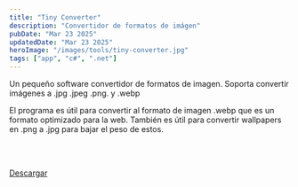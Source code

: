 ```yaml
---
title: "Tiny Converter"
description: "Convertidor de formatos de imágen"
pubDate: "Mar 23 2025"
updatedDate: "Mar 23 2025"
heroImage: "/images/tools/tiny-converter.jpg"
tags: ["app", "c#", ".net"]
---
```


Un pequeño software convertidor de formatos de imagen. Soporta convertir imágenes a .jpg .jpeg .png. y .webp

El programa es útil para convertir al formato de imagen .webp que es un formato optimizado para la web. También es útil para convertir wallpapers en .png a .jpg para bajar el peso de estos.

<br><br>

<div class="text-center p-10 justify-center items-center gap-5 flex flex-row">
<a 
href="https://sourceonfire.itch.io/tinyconverter" target=_bank 
class="text-center font-bold p-5 rounded-md w-full bg-blue-600 hover:bg-blue-500"> 
    Descargar 
</a>
</div>
